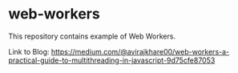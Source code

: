 # web-workers

This repository contains example of Web Workers.

Link to Blog: https://medium.com/@avirajkhare00/web-workers-a-practical-guide-to-multithreading-in-javascript-9d75cfe87053
